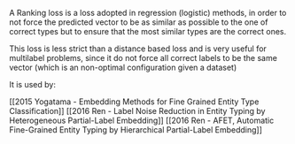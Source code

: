 A Ranking loss is a loss adopted in regression (logistic) methods, in order to not force the predicted vector to be as similar as possible to the one of correct types but to ensure that the most similar types are the correct ones.

This loss is less strict than a distance based loss and is very useful for multilabel problems, since it do not force all correct labels to be the same vector (which is an non-optimal configuration given a dataset)

It is used by: 

[[2015 Yogatama - Embedding Methods for Fine Grained Entity Type Classification]]
[[2016 Ren  - Label Noise Reduction in Entity Typing by Heterogeneous Partial-Label Embedding]]
[[2016 Ren - AFET, Automatic Fine-Grained Entity Typing by Hierarchical Partial-Label Embedding]]

